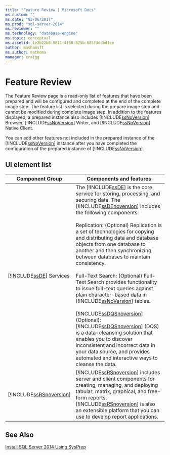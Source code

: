 ```yaml
---
title: "Feature Review | Microsoft Docs"
ms.custom: ""
ms.date: "03/06/2017"
ms.prod: "sql-server-2014"
ms.reviewer: ""
ms.technology: "database-engine"
ms.topic: conceptual
ms.assetid: 1e2b22b8-5811-4f50-875b-685f3ddbd1ee
author: mashamsft
ms.author: mathoma
manager: craigg
---
```

# Feature Review
  The Feature Review page is a read-only list of features that have been prepared and will be configured and completed at the end of the complete image step. The feature list is selected during the prepare image step and cannot be modified during complete image step. In addition to the features displayed, a prepared instance also includes [!INCLUDE[ssNoVersion](../../includes/ssnoversion-md.md)] Browser, [!INCLUDE[ssNoVersion](../../includes/ssnoversion-md.md)] Writer, and [!INCLUDE[ssNoVersion](../../includes/ssnoversion-md.md)] Native Client.  
  
 You can add other features not included in the prepared instance of the [!INCLUDE[ssNoVersion](../../includes/ssnoversion-md.md)] instance after you have completed the configuration of the prepared instance of [!INCLUDE[ssNoVersion](../../includes/ssnoversion-md.md)].  
  
## UI element list  
  
|Component Group|Components and features|  
|---------------------|-----------------------------|  
|[!INCLUDE[ssDE](../../includes/ssde-md.md)] Services|The [!INCLUDE[ssDE](../../includes/ssde-md.md)] is the core service for storing, processing, and securing data. The [!INCLUDE[ssDEnoversion](../../includes/ssdenoversion-md.md)] includes the following components:<br /><br /> Replication: (Optional) Replication is a set of technologies for copying and distributing data and database objects from one database to another and then synchronizing between databases to maintain consistency.<br /><br /> Full-Text Search: (Optional) Full-Text Search provides functionality to issue full-text queries against plain character-based data in [!INCLUDE[ssNoVersion](../../includes/ssnoversion-md.md)] tables.<br /><br /> [!INCLUDE[ssDQSnoversion](../../includes/ssdqsnoversion-md.md)] (Optional): [!INCLUDE[ssDQSnoversion](../../includes/ssdqsnoversion-md.md)] (DQS) is a data-cleansing solution that enables you to discover inconsistent and incorrect data in your data source, and provides automated and interactive ways to cleanse the data.|  
|[!INCLUDE[ssRSnoversion](../../includes/ssrsnoversion-md.md)]|[!INCLUDE[ssRSnoversion](../../includes/ssrsnoversion-md.md)] includes server and client components for creating, managing, and deploying tabular, matrix, graphical, and free-form reports. [!INCLUDE[ssRSnoversion](../../includes/ssrsnoversion-md.md)] is also an extensible platform that you can use to develop report applications.|  
  
## See Also  
 [Install SQL Server 2014 Using SysPrep](../../database-engine/install-windows/install-sql-server-using-sysprep.md)  
  
  
